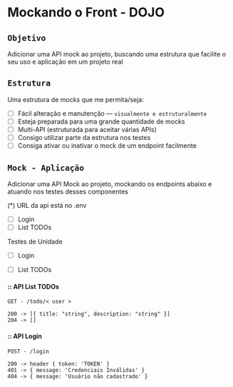 # Mockando o Front - DOJO

## `Objetivo`

Adicionar uma API mock ao projeto, buscando uma estrutura que facilite o seu uso e aplicação em um projeto real

## `Estrutura`

Uma estrutura de mocks que me permita/seja:

- [ ] Fácil alteração e manutenção — `visualmente e estruturalmente`
- [ ] Esteja preparada para uma grande quantidade de mocks
- [ ] Multi-API (estruturada para aceitar várias APIs)
- [ ] Consigo utilizar parte da estrutura nos testes
- [ ] Consiga ativar ou inativar o mock de um endpoint facilmente

## `Mock - Aplicação`

Adicionar uma API Mock ao projeto, mockando os endpoints abaixo e atuando nos testes desses componentes

(*) URL da api está no .env


- [ ] Login
- [ ] List TODOs

Testes de Unidade
- [ ] Login
- [ ] List TODOs


#### :: API List TODOs

    GET - /todo/< user >
    
    200 -> [{ title: "string", description: "string" }]
    204 -> []


#### :: API Login
    POST - /login

    200 -> header { token: 'TOKEN' }
    401 -> { message: 'Credenciais Inválidas' }
    404 -> { message: 'Usuário não cadastrado' }

